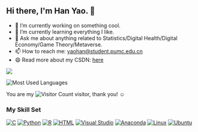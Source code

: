 ## Hi there, I'm Han Yao. 👋

- 🔭 I’m currently working on something cool.
- 🌱 I’m currently learning everything I like.
- 💬 Ask me about anything related to Statistics/Digital Health/Digital Economy/Game Theory/Metaverse.
- 📫 How to reach me: yaohan@student.pumc.edu.cn
- 😄 Read more about my CSDN: [here](https://blog.csdn.net/weixin_43645790?spm=1000.2115.3001.5343)

![](https://github-readme-stats.vercel.app/api?username=hannalyao&show_icons=true&theme=transparent)

![Most Used Languages](https://github-readme-stats.vercel.app/api/top-langs/?username=hannalyao&theme=transparent&layout=compact)


You are my ![Visitor Count](https://profile-counter.glitch.me/hannalyao/count.svg) visitor, thank you! :relaxed: 

### My Skill Set

[![C](https://img.shields.io/badge/C-00599C?logo=c&logoColor=white)](#)
[![Python](https://img.shields.io/badge/Python-3776AB?logo=python&logoColor=fff)](#)
[![R](https://img.shields.io/badge/R-%23276DC3.svg?logo=r&logoColor=white)](#)
[![HTML](https://img.shields.io/badge/HTML-%23E34F26.svg?logo=html5&logoColor=white)](#)
[![Visual Studio](https://custom-icon-badges.demolab.com/badge/Visual%20Studio-5C2D91.svg?&logo=visual-studio&logoColor=white)](#) 
[![Anaconda](https://img.shields.io/badge/Anaconda-44A833?logo=anaconda&logoColor=fff)](#)
[![Linux](https://img.shields.io/badge/Linux-FCC624?logo=linux&logoColor=black)](#)
[![Ubuntu](https://img.shields.io/badge/Ubuntu-E95420?logo=ubuntu&logoColor=white)](#)
